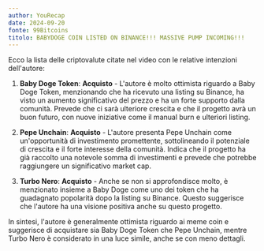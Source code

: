 ```yaml
---
author: YouRecap
date: 2024-09-20
fonte: 99Bitcoins
titolo: BABYDOGE COIN LISTED ON BINANCE!!! MASSIVE PUMP INCOMING!!!
---
```


Ecco la lista delle criptovalute citate nel video con le relative intenzioni dell'autore:

1. **Baby Doge Token**: **Acquisto** - L'autore è molto ottimista riguardo a Baby Doge Token, menzionando che ha ricevuto una listing su Binance, ha visto un aumento significativo del prezzo e ha un forte supporto dalla comunità. Prevede che ci sarà ulteriore crescita e che il progetto avrà un buon futuro, con nuove iniziative come il manual burn e ulteriori listing.

2. **Pepe Unchain**: **Acquisto** - L'autore presenta Pepe Unchain come un'opportunità di investimento promettente, sottolineando il potenziale di crescita e il forte interesse della comunità. Indica che il progetto ha già raccolto una notevole somma di investimenti e prevede che potrebbe raggiungere un significativo market cap.

3. **Turbo Nero**: **Acquisto** - Anche se non si approfondisce molto, è menzionato insieme a Baby Doge come uno dei token che ha guadagnato popolarità dopo la listing su Binance. Questo suggerisce che l'autore ha una visione positiva anche su questo progetto.

In sintesi, l'autore è generalmente ottimista riguardo ai meme coin e suggerisce di acquistare sia Baby Doge Token che Pepe Unchain, mentre Turbo Nero è considerato in una luce simile, anche se con meno dettagli.
